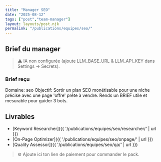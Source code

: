```yaml
---
title: "Manager SEO"
date: "2025-08-12"
tags: ["post","team-manager"]
layout: layouts/post.njk
permalink: "/publications/equipes/seo/"
---
```

## Brief du manager

> ⚠️ IA non configurée (ajoute LLM_BASE_URL & LLM_API_KEY dans Settings → Secrets).

### Brief reçu
Domaine: seo
Objectif: Sortir un plan SEO monétisable pour une niche précise avec une page 'offre' prête à vendre.
Rends un BRIEF utile et mesurable pour guider 3 bots.

## Livrables
- [Keyword Researcher]({{ '/publications/equipes/seo/researcher/' | url }})
- [On-Page Optimizer]({{ '/publications/equipes/seo/onpage/' | url }})
- [Quality Assessor]({{ '/publications/equipes/seo/qa/' | url }})

> ⚙️ Ajoute ici ton lien de paiement pour commander le pack.
